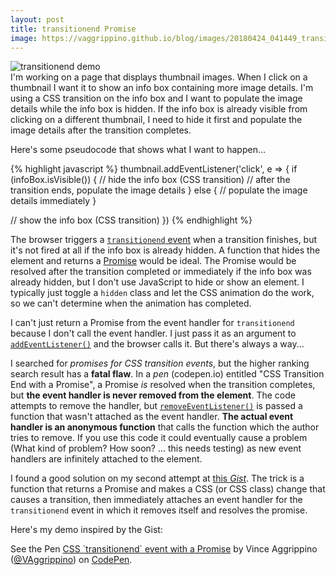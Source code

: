 ```yaml
---
layout: post
title: transitionend Promise
image: https://vaggrippino.github.io/blog/images/20180424_041449_transitionend_Promise_demo.gif
---
```

<img style="display: block; margin: auto;" alt="transitionend demo" src="https://vaggrippino.github.io/blog/images/20180424_041449_transitionend_Promise_demo.gif">
I'm working on a page that displays thumbnail images. When I click on a thumbnail I want it to show an info box containing more image details. I'm using a CSS transition on the info box and I want to populate the image details while the info box is hidden. If the info box is already visible from clicking on a different thumbnail, I need to hide it first and populate the image details after the transition completes.

Here's some pseudocode that shows what I want to happen...

{% highlight javascript %}
thumbnail.addEventListener('click', e => {
  if (infoBox.isVisible()) {
    // hide the info box (CSS transition)
    // after the transition ends, populate the image details
  } else {
    // populate the image details immediately
  }

  // show the info box (CSS transition)
})
{% endhighlight %}

The browser triggers a [`transitionend` event](https://developer.mozilla.org/en-US/docs/Web/Events/transitionend) when a transition finishes, but it's not fired at all if the info box is already hidden. A function that hides the element and returns a [Promise](https://developer.mozilla.org/en-US/docs/Web/JavaScript/Guide/Using_promises) would be ideal. The Promise would be resolved after the transition completed or immediately if the info box was already hidden, but I don't use JavaScript to hide or show an element. I typically just toggle a `hidden` class and let the CSS animation do the work, so we can't determine when the animation has completed.

I can't just return a Promise from the event handler for `transitionend` because I don't call the event handler. I just pass it as an argument to [`addEventListener()`](https://developer.mozilla.org/en-US/docs/Web/API/EventTarget/addEventListener) and the browser calls it. But there's always a way...

I searched for *promises for CSS transition events*, but the higher ranking search result has a **fatal flaw**. In a *pen* (codepen.io) entitled "CSS Transition End with a Promise", a Promise *is* resolved when the transition completes, but **the event handler is never removed from the element**. The code attempts to remove the handler, but [`removeEventListener()`](https://developer.mozilla.org/en-US/docs/Web/API/EventTarget/removeEventListener) is passed a function that wasn't attached as the event handler. **The actual event handler is an anonymous function** that calls the function which the author tries to remove. If you use this code it could eventually cause a problem (What kind of problem? How soon? ... this needs testing) as new event handlers are infinitely attached to the element. 

I found a good solution on my second attempt at [this *Gist*](https://gist.github.com/davej/44e3bbec414ed4665220). The trick is a function that returns a Promise and makes a CSS (or CSS class) change that causes a transition, then immediately attaches an event handler for the `transitionend` event in which it removes itself and resolves the promise.

Here's my demo inspired by the Gist:

<p data-height="431" data-theme-id="dark" data-slug-hash="pVgjjj" data-default-tab="js,result" data-user="VAggrippino" data-embed-version="2" data-pen-title="CSS `transitionend` event with a Promise" class="codepen">See the Pen <a href="https://codepen.io/VAggrippino/pen/pVgjjj/">CSS `transitionend` event with a Promise</a> by Vince Aggrippino (<a href="https://codepen.io/VAggrippino">@VAggrippino</a>) on <a href="https://codepen.io">CodePen</a>.</p>
<script async src="https://static.codepen.io/assets/embed/ei.js"></script>
